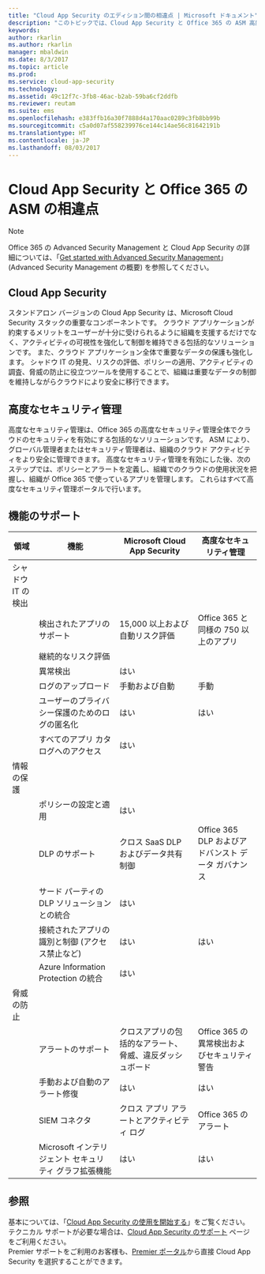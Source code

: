 ```yaml
---
title: "Cloud App Security のエディション間の相違点 | Microsoft ドキュメント"
description: "このトピックでは、Cloud App Security と Office 365 の ASM 高度なセキュリティ管理の違いについて説明します。"
keywords: 
author: rkarlin
ms.author: rkarlin
manager: mbaldwin
ms.date: 8/3/2017
ms.topic: article
ms.prod: 
ms.service: cloud-app-security
ms.technology: 
ms.assetid: 49c12f7c-3fb8-46ac-b2ab-59ba6cf2ddfb
ms.reviewer: reutam
ms.suite: ems
ms.openlocfilehash: e383ffb16a30f7888d4a170aac0289c3fb8bb99b
ms.sourcegitcommit: c5a0d07af558239976ce144c14ae56c81642191b
ms.translationtype: HT
ms.contentlocale: ja-JP
ms.lasthandoff: 08/03/2017
---
```

# <a name="what-are-the-differences-between-cloud-app-security-and-asm-for-office-365"></a>Cloud App Security と Office 365 の ASM の相違点

> [!NOTE]
> Office 365 の Advanced Security Management と Cloud App Security の詳細については、「[Get started with Advanced Security Management](https://support.office.com/article/Get-started-with-Advanced-Management-Security-d9ee4d67-f2b3-42b4-9c9e-c4529904990a)」(Advanced Security Management の概要) を参照してください。

## <a name="cloud-app-security"></a>Cloud App Security 

スタンドアロン バージョンの Cloud App Security は、Microsoft Cloud Security スタックの重要なコンポーネントです。 クラウド アプリケーションが約束するメリットをユーザーが十分に受けられるように組織を支援するだけでなく、アクティビティの可視性を強化して制御を維持できる包括的なソリューションです。 また、クラウド アプリケーション全体で重要なデータの保護も強化します。 シャドウ IT の発見、リスクの評価、ポリシーの適用、アクティビティの調査、脅威の防止に役立つツールを使用することで、組織は重要なデータの制御を維持しながらクラウドにより安全に移行できます。 

## <a name="advanced-security-management"></a>高度なセキュリティ管理

高度なセキュリティ管理は、Office 365 の高度なセキュリティ管理全体でクラウドのセキュリティを有効にする包括的なソリューションです。 ASM により、グローバル管理者またはセキュリティ管理者は、組織のクラウド アクティビティをより安全に管理できます。 高度なセキュリティ管理を有効にした後、次のステップでは、ポリシーとアラートを定義し、組織でのクラウドの使用状況を把握し、組織が Office 365 で使っているアプリを管理します。 これらはすべて高度なセキュリティ管理ポータルで行います。

## <a name="feature-support"></a>機能のサポート

|領域|機能|Microsoft Cloud App Security|高度なセキュリティ管理|
|----|----|----|----|
|シャドウ IT の検出||||
||検出されたアプリのサポート|15,000 以上および自動リスク評価|Office 365 と同様の 750 以上のアプリ|
||継続的なリスク評価||
||異常検出|はい||
||ログのアップロード|手動および自動|手動|
||ユーザーのプライバシー保護のためのログの匿名化|はい|はい|
||すべてのアプリ カタログへのアクセス|はい||
|情報の保護||||
||ポリシーの設定と適用|はい||
||DLP のサポート|クロス SaaS DLP およびデータ共有制御|Office 365 DLP およびアドバンスト データ ガバナンス|
||サード パーティの DLP ソリューションとの統合|はい||
||接続されたアプリの識別と制御 (アクセス禁止など)|はい|はい|
||Azure Information Protection の統合|はい||
|脅威の防止||||
||アラートのサポート|クロスアプリの包括的なアラート、脅威、違反ダッシュボード|Office 365 の異常検出およびセキュリティ警告|
||手動および自動のアラート修復|はい|はい|
||SIEM コネクタ|クロス アプリ アラートとアクティビティ ログ|Office 365 のアラート|
||Microsoft インテリジェント セキュリティ グラフ拡張機能|はい|はい|


## <a name="see-also"></a>参照  

基本については、「[Cloud App Security の使用を開始する](getting-started-with-cloud-app-security.md)」をご覧ください。    
テクニカル サポートが必要な場合は、[Cloud App Security のサポート](http://support.microsoft.com/oas/default.aspx?prid=16031) ページをご利用ください。   
Premier サポートをご利用のお客様も、[Premier ポータル](https://premier.microsoft.com/)から直接 Cloud App Security を選択することができます。   

